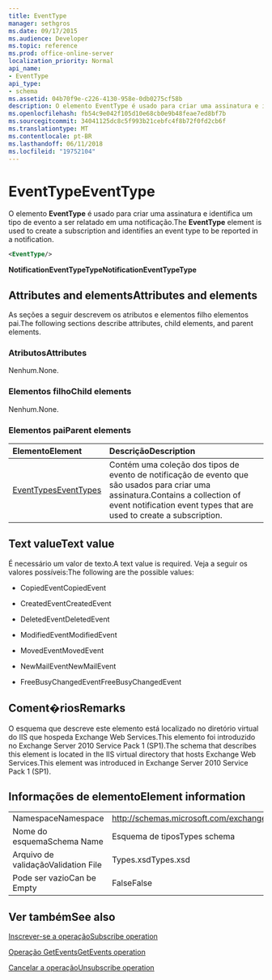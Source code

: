 ```yaml
---
title: EventType
manager: sethgros
ms.date: 09/17/2015
ms.audience: Developer
ms.topic: reference
ms.prod: office-online-server
localization_priority: Normal
api_name:
- EventType
api_type:
- schema
ms.assetid: 04b70f9e-c226-4130-958e-0db0275cf58b
description: O elemento EventType é usado para criar uma assinatura e identifica um tipo de evento a ser relatado em uma notificação.
ms.openlocfilehash: fb54c9e042f105d10e68cb0e9b48feae7ed8bf7b
ms.sourcegitcommit: 34041125dc8c5f993b21cebfc4f8b72f0fd2cb6f
ms.translationtype: MT
ms.contentlocale: pt-BR
ms.lasthandoff: 06/11/2018
ms.locfileid: "19752104"
---
```

# <a name="eventtype"></a><span data-ttu-id="c2095-103">EventType</span><span class="sxs-lookup"><span data-stu-id="c2095-103">EventType</span></span>

<span data-ttu-id="c2095-104">O elemento **EventType** é usado para criar uma assinatura e identifica um tipo de evento a ser relatado em uma notificação.</span><span class="sxs-lookup"><span data-stu-id="c2095-104">The **EventType** element is used to create a subscription and identifies an event type to be reported in a notification.</span></span> 
  
```xml
<EventType/>
```

 <span data-ttu-id="c2095-105">**NotificationEventTypeType**</span><span class="sxs-lookup"><span data-stu-id="c2095-105">**NotificationEventTypeType**</span></span>
## <a name="attributes-and-elements"></a><span data-ttu-id="c2095-106">Attributes and elements</span><span class="sxs-lookup"><span data-stu-id="c2095-106">Attributes and elements</span></span>

<span data-ttu-id="c2095-107">As seções a seguir descrevem os atributos e elementos filho elementos pai.</span><span class="sxs-lookup"><span data-stu-id="c2095-107">The following sections describe attributes, child elements, and parent elements.</span></span>
  
### <a name="attributes"></a><span data-ttu-id="c2095-108">Atributos</span><span class="sxs-lookup"><span data-stu-id="c2095-108">Attributes</span></span>

<span data-ttu-id="c2095-109">Nenhum.</span><span class="sxs-lookup"><span data-stu-id="c2095-109">None.</span></span>
  
### <a name="child-elements"></a><span data-ttu-id="c2095-110">Elementos filho</span><span class="sxs-lookup"><span data-stu-id="c2095-110">Child elements</span></span>

<span data-ttu-id="c2095-111">Nenhum.</span><span class="sxs-lookup"><span data-stu-id="c2095-111">None.</span></span>
  
### <a name="parent-elements"></a><span data-ttu-id="c2095-112">Elementos pai</span><span class="sxs-lookup"><span data-stu-id="c2095-112">Parent elements</span></span>

|<span data-ttu-id="c2095-113">**Elemento**</span><span class="sxs-lookup"><span data-stu-id="c2095-113">**Element**</span></span>|<span data-ttu-id="c2095-114">**Descrição**</span><span class="sxs-lookup"><span data-stu-id="c2095-114">**Description**</span></span>|
|:-----|:-----|
|[<span data-ttu-id="c2095-115">EventTypes</span><span class="sxs-lookup"><span data-stu-id="c2095-115">EventTypes</span></span>](eventtypes.md) <br/> |<span data-ttu-id="c2095-116">Contém uma coleção dos tipos de evento de notificação de evento que são usados para criar uma assinatura.</span><span class="sxs-lookup"><span data-stu-id="c2095-116">Contains a collection of event notification event types that are used to create a subscription.</span></span>  <br/> |
   
## <a name="text-value"></a><span data-ttu-id="c2095-117">Text value</span><span class="sxs-lookup"><span data-stu-id="c2095-117">Text value</span></span>

<span data-ttu-id="c2095-118">É necessário um valor de texto.</span><span class="sxs-lookup"><span data-stu-id="c2095-118">A text value is required.</span></span> <span data-ttu-id="c2095-119">Veja a seguir os valores possíveis:</span><span class="sxs-lookup"><span data-stu-id="c2095-119">The following are the possible values:</span></span>
  
- <span data-ttu-id="c2095-120">CopiedEvent</span><span class="sxs-lookup"><span data-stu-id="c2095-120">CopiedEvent</span></span>
    
- <span data-ttu-id="c2095-121">CreatedEvent</span><span class="sxs-lookup"><span data-stu-id="c2095-121">CreatedEvent</span></span>
    
- <span data-ttu-id="c2095-122">DeletedEvent</span><span class="sxs-lookup"><span data-stu-id="c2095-122">DeletedEvent</span></span>
    
- <span data-ttu-id="c2095-123">ModifiedEvent</span><span class="sxs-lookup"><span data-stu-id="c2095-123">ModifiedEvent</span></span>
    
- <span data-ttu-id="c2095-124">MovedEvent</span><span class="sxs-lookup"><span data-stu-id="c2095-124">MovedEvent</span></span>
    
- <span data-ttu-id="c2095-125">NewMailEvent</span><span class="sxs-lookup"><span data-stu-id="c2095-125">NewMailEvent</span></span>
    
- <span data-ttu-id="c2095-126">FreeBusyChangedEvent</span><span class="sxs-lookup"><span data-stu-id="c2095-126">FreeBusyChangedEvent</span></span>
    
## <a name="remarks"></a><span data-ttu-id="c2095-127">Coment�rios</span><span class="sxs-lookup"><span data-stu-id="c2095-127">Remarks</span></span>

<span data-ttu-id="c2095-128">O esquema que descreve este elemento está localizado no diretório virtual do IIS que hospeda Exchange Web Services.This elemento foi introduzido no Exchange Server 2010 Service Pack 1 (SP1).</span><span class="sxs-lookup"><span data-stu-id="c2095-128">The schema that describes this element is located in the IIS virtual directory that hosts Exchange Web Services.This element was introduced in Exchange Server 2010 Service Pack 1 (SP1).</span></span>
  
## <a name="element-information"></a><span data-ttu-id="c2095-129">Informações de elemento</span><span class="sxs-lookup"><span data-stu-id="c2095-129">Element information</span></span>

|||
|:-----|:-----|
|<span data-ttu-id="c2095-130">Namespace</span><span class="sxs-lookup"><span data-stu-id="c2095-130">Namespace</span></span>  <br/> |http://schemas.microsoft.com/exchange/services/2006/types  <br/> |
|<span data-ttu-id="c2095-131">Nome do esquema</span><span class="sxs-lookup"><span data-stu-id="c2095-131">Schema Name</span></span>  <br/> |<span data-ttu-id="c2095-132">Esquema de tipos</span><span class="sxs-lookup"><span data-stu-id="c2095-132">Types schema</span></span>  <br/> |
|<span data-ttu-id="c2095-133">Arquivo de validação</span><span class="sxs-lookup"><span data-stu-id="c2095-133">Validation File</span></span>  <br/> |<span data-ttu-id="c2095-134">Types.xsd</span><span class="sxs-lookup"><span data-stu-id="c2095-134">Types.xsd</span></span>  <br/> |
|<span data-ttu-id="c2095-135">Pode ser vazio</span><span class="sxs-lookup"><span data-stu-id="c2095-135">Can be Empty</span></span>  <br/> |<span data-ttu-id="c2095-136">False</span><span class="sxs-lookup"><span data-stu-id="c2095-136">False</span></span>  <br/> |
   
## <a name="see-also"></a><span data-ttu-id="c2095-137">Ver também</span><span class="sxs-lookup"><span data-stu-id="c2095-137">See also</span></span>



[<span data-ttu-id="c2095-138">Inscrever-se a operação</span><span class="sxs-lookup"><span data-stu-id="c2095-138">Subscribe operation</span></span>](subscribe-operation.md)
  
[<span data-ttu-id="c2095-139">Operação GetEvents</span><span class="sxs-lookup"><span data-stu-id="c2095-139">GetEvents operation</span></span>](getevents-operation.md)
  
[<span data-ttu-id="c2095-140">Cancelar a operação</span><span class="sxs-lookup"><span data-stu-id="c2095-140">Unsubscribe operation</span></span>](unsubscribe-operation.md)

